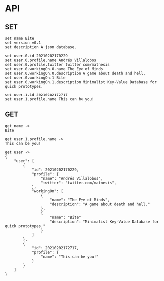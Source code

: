 # API

## SET

    set name Bite
    set version v0.1
    set description A json database.

    set user.0.id 20210202170229
    set user.0.profile.name Andrés Villalobos
    set user.0.profile.twitter twitter.com/matnesis
    set user.0.workingOn.0.name The Eye of Minds
    set user.0.workingOn.0.description A game about death and hell.
    set user.0.workingOn.1 Bite
    set user.0.workingOn.1.description Minimalist Key-Value Database for quick prototypes.

    set user.1.id 20210202172717
    set user.1.profile.name This can be you!

## GET

    get name ->
    Bite

    get user.1.profile.name ->
    This can be you!

    get user ->
    {
    	"user": [
    		{
    			"id": 20210202170229,
    			"profile": {
    				"name": "Andrés Villalobos",
    				"twitter": "twitter.com/matnesis",
    			},
    			"workingOn": [
    				{
    					"name": "The Eye of Minds",
    					"description": "A game about death and hell."
    				},
    				{
    					"name": "Bite",
    					"description": "Minimalist Key-Value Database for quick prototypes."
    				}
    			]
    		},
    		{
    			"id": 20210202172717,
    			"profile": {
    				"name": "This can be you!"
    			}
    		}
    	]
    }
